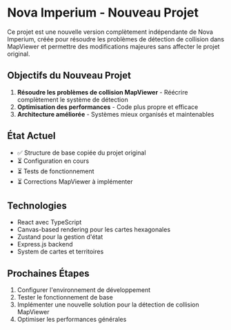 # Nova Imperium - Nouveau Projet

Ce projet est une nouvelle version complètement indépendante de Nova Imperium, créée pour résoudre les problèmes de détection de collision dans MapViewer et permettre des modifications majeures sans affecter le projet original.

## Objectifs du Nouveau Projet

1. **Résoudre les problèmes de collision MapViewer** - Réécrire complètement le système de détection
2. **Optimisation des performances** - Code plus propre et efficace
3. **Architecture améliorée** - Systèmes mieux organisés et maintenables

## État Actuel

- ✅ Structure de base copiée du projet original
- ⏳ Configuration en cours
- ⏳ Tests de fonctionnement
- ⏳ Corrections MapViewer à implémenter

## Technologies

- React avec TypeScript
- Canvas-based rendering pour les cartes hexagonales
- Zustand pour la gestion d'état
- Express.js backend
- System de cartes et territoires

## Prochaines Étapes

1. Configurer l'environnement de développement
2. Tester le fonctionnement de base
3. Implémenter une nouvelle solution pour la détection de collision MapViewer
4. Optimiser les performances générales